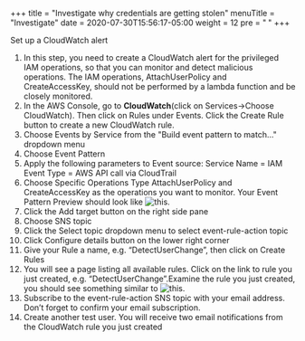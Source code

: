 +++
title = "Investigate why credentials are getting stolen"
menuTitle = "Investigate"
date = 2020-07-30T15:56:17-05:00
weight = 12
pre = "<b> </b>"
+++

Set up a CloudWatch alert
1. In this step, you need to create a CloudWatch alert for the privileged IAM operations, so that you can monitor and detect malicious operations. The IAM operations, AttachUserPolicy and CreateAccessKey, should not be performed by a lambda function and be closely monitored.
2. In the AWS Console, go to **CloudWatch**(click on Services->Choose CloudWatch). Then click on Rules under Events. Click the Create Rule button to create a new CloudWatch rule.
3. Choose Events by Service from the "Build event      pattern to match..." dropdown menu
4. Choose Event Pattern
5. Apply the following parameters to Event source:
    Service Name = IAM
    Event Type = AWS API call via CloudTrail
6. Choose Specific Operations Type AttachUserPolicy and  CreateAccessKey as the operations you want to monitor.
Your Event Pattern Preview should look like ![this ](/images/p1.png).
7. Click the Add target button on the right side pane
8. Choose SNS topic
9. Click the Select topic dropdown menu to select event-rule-action topic
10. Click Configure details button on the lower right corner
11. Give your Rule a name, e.g. “DetectUserChange”, then click on Create Rules
12. You will see a page listing all available rules. Click on the link to rule you just created, e.g. “DetectUserChange”.Examine the rule you just created, you should see something similar to ![this](/images/r1.png?).
13. Subscribe to the event-rule-action SNS topic with your email address. Don’t forget to confirm your email subscription.
14. Create another test user. You will receive two email notifications from the CloudWatch rule you just created